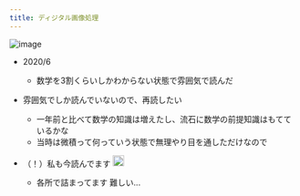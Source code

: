```yaml
---
title: ディジタル画像処理
---
```


![image](https://gyazo.com/dca16efae0f758034b8538daa8708ced/thumb/1000)

* 2020/6
  
  * 数学を3割くらいしかわからない状態で雰囲気で読んだ
* 雰囲気でしか読んでいないので、再読したい
  
  * 一年前と比べて数学の知識は増えたし、流石に数学の前提知識はもてているかな
  * 当時は微積って何っていう状態で無理やり目を通しただけなので
* （！）私も今読んでます <img src='https://scrapbox.io/api/pages/blu3mo-public/momeemt/icon' alt='momeemt.icon' height="19.5"/>
  
  * 各所で詰まってます 難しい...
